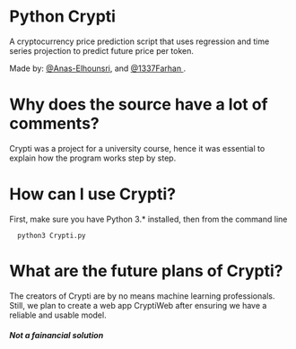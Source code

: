 # Python Crypti
A cryptocurrency price prediction script that uses regression and time series projection to predict future price per token.

Made by: <a href="https://github.com/Anas-Elhounsri"> @Anas-Elhounsri</a>, and <a href="https://github.com/Anas-Elhounsri"> @1337Farhan </a>.


# Why does the source have a lot of comments?
Crypti was a project for a university course, hence it was essential to explain how the program works step by step.


# How can I use Crypti?
First, make sure you have Python 3.* installed, then from the command line
```
  python3 Crypti.py
```

# What are the future plans of Crypti?
The creators of Crypti are by no means machine learning professionals. Still, we plan to create a web app CryptiWeb after ensuring we have a reliable and usable model.

_<h5> Not a fainancial solution </h5>_
